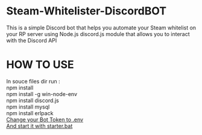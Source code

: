 # Steam-Whitelister-DiscordBOT
This is a simple Discord bot that helps you automate your Steam whitelist on your RP server using Node.js discord.js module that allows you to interact with the Discord API

# HOW TO USE
In souce files dir run :<br />
npm install  <br />
npm install -g win-node-env <br />
npm install discord.js <br />
npm install mysql <br />
npm install erlpack <br />
[Change your Bot Token to .env ](https://github.com/b3ng0x/Steam-Whitelister-DiscordBOT/blob/main/.env) <br />
[And start it with starter.bat](https://github.com/b3ng0x/Steam-Whitelister-DiscordBOT/blob/main/BOT%20STARTER.bat)

